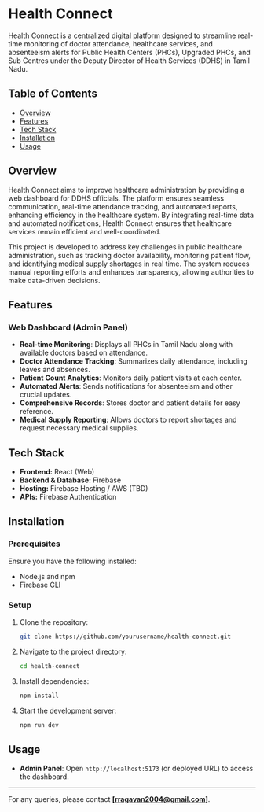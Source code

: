 # Health Connect

Health Connect is a centralized digital platform designed to streamline real-time monitoring of doctor attendance, healthcare services, and absenteeism alerts for Public Health Centers (PHCs), Upgraded PHCs, and Sub Centres under the Deputy Director of Health Services (DDHS) in Tamil Nadu.

## Table of Contents
- [Overview](#overview)
- [Features](#features)
- [Tech Stack](#tech-stack)
- [Installation](#installation)
- [Usage](#usage)

## Overview
Health Connect aims to improve healthcare administration by providing a web dashboard for DDHS officials. The platform ensures seamless communication, real-time attendance tracking, and automated reports, enhancing efficiency in the healthcare system. By integrating real-time data and automated notifications, Health Connect ensures that healthcare services remain efficient and well-coordinated.

This project is developed to address key challenges in public healthcare administration, such as tracking doctor availability, monitoring patient flow, and identifying medical supply shortages in real time. The system reduces manual reporting efforts and enhances transparency, allowing authorities to make data-driven decisions.

## Features
### Web Dashboard (Admin Panel)
- **Real-time Monitoring**: Displays all PHCs in Tamil Nadu along with available doctors based on attendance.
- **Doctor Attendance Tracking**: Summarizes daily attendance, including leaves and absences.
- **Patient Count Analytics**: Monitors daily patient visits at each center.
- **Automated Alerts**: Sends notifications for absenteeism and other crucial updates.
- **Comprehensive Records**: Stores doctor and patient details for easy reference.
- **Medical Supply Reporting**: Allows doctors to report shortages and request necessary medical supplies.

## Tech Stack
- **Frontend:** React (Web)
- **Backend & Database:** Firebase
- **Hosting:** Firebase Hosting / AWS (TBD)
- **APIs:** Firebase Authentication

## Installation
### Prerequisites
Ensure you have the following installed:
- Node.js and npm
- Firebase CLI

### Setup
1. Clone the repository:
   ```sh
   git clone https://github.com/yourusername/health-connect.git
   ```
2. Navigate to the project directory:
   ```sh
   cd health-connect
   ```
3. Install dependencies:
   ```sh
   npm install
   ```
4. Start the development server:
   ```sh
   npm run dev
   ```

## Usage
- **Admin Panel**: Open `http://localhost:5173` (or deployed URL) to access the dashboard.

---
For any queries, please contact **[rragavan2004@gmail.com]**.
